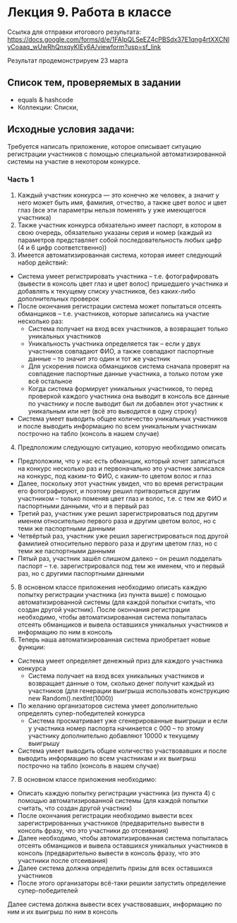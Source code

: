 # Лекция 9. Работа в классе

Ссылка для отправки итогового результата: https://docs.google.com/forms/d/e/1FAIpQLSeEZ4cPBSdx37E1qng4rtXXCNlyCoaaq_wUwRhQnxqyKIEy6A/viewform?usp=sf_link

Результат продемонстрируем 23 марта

## Список тем, проверяемых в задании

- equals & hashcode
- Коллекции: Списки, 

## Исходные условия задачи:
Требуется написать приложение, которое описывает ситуацию регистрации участников с помощью специальной автоматизированной системы на участие в некотором конкурсе.

### Часть 1

1. Каждый участник конкурса — это конечно же человек, а значит у него может быть имя, фамилия, отчество, а также цвет волос и цвет глаз (все эти параметры нельзя поменять у уже имеющегося участника)
2. Также участник конкурса обязательно имеет паспорт, в котором в свою очередь, обязательно указаны серия и номер (каждый из параметров представляет собой последовательность любых цифр (4 и 6 цифр соответственно))
3. Имеется автоматизированная система, которая имеет следующий набор действий:
- Система умеет регистрировать участника – т.е. фотографировать (вывести в консоль цвет глаз и цвет волос) пришедшего участника и добавлять к текущему списку участников, без каких-либо дополнительных проверок
- После окончания регистрации система может попытаться отсеять обманщиков – т.е. участников, которые записались на участие несколько раз:
    - Система получает на вход всех участников, а возвращает только уникальных участников
    - Уникальность участника определяется так – если у двух участников совпадают ФИО, а также совпадают паспортные данные – то значит это один и тот же участник
    - Для ускорения поиска обманщиков система сначала проверят на совпадение паспортные данные участника, а только потом уже всё остальное
    - Когда система формирует уникальных участников, то перед проверкой каждого участника она выводит в консоль все данные по участнику и после выводит был ли добавлен этот участник к уникальным или нет (всё это выводится в одну строку)
- Система умеет выводить общее количество уникальных участников и после выводить информацию по всем уникальным участникам построчно на табло (консоль в нашем случае)
4. Предположим следующую ситуацию, которую необходимо описать
- Предположим, что у нас есть обманщик, который хочет записаться на конкурс несколько раз и первоначально это участник записался на конкурс, под каким-то ФИО, с каким-то цветом волос и глаз
- Далее, поскольку этот участник увидел, что во время регистрации его фотографируют, и поэтому решил притвориться другим участником – только поменяв цвет глаз и волос, т.е. с тем же ФИО и паспортными данными, что и в первый раз
- Третий раз, участник уже решил зарегистрироваться под другим именем относительно первого раза и другим цветом волос, но с теми же паспортными данными
- Четвёртый раз, участник уже решил зарегистрироваться под другой фамилией относительно первого раза и другим цветом глаз, но с теми же паспортными данными
- Пятый раз, участник зашёл слишком далеко – он решил подделать паспорт – т.е. зарегистрировался под тем же именем, что и первый раз, но с другими паспортными данными
5.  В основном классе приложения необходимо описать каждую попытку регистрации участника (из пункта выше) с помощью автоматизированной системы (для каждой попытки считать, что создан другой участник). После окончания регистрации необходимо, чтобы автоматизированная система попыталась отсеять обманщиков и вывела оставшихся уникальных участников и информацию по ним в консоль
6. Теперь наша автоматизированная система приобретает новые функции:
- Система умеет определяет денежный приз для каждого участника конкурса
    - Система получает на вход всех уникальных участников и возвращает данные о том, сколько денег получит каждый из участников (для генерации выигрыша использовать конструкцию new Random().nextInt(1000))
- По желанию организаторов система умеет дополнительно определять супер-победителей конкурса
    - Система просматривает уже сгенерированные выигрыши и если у участника номер паспорта начинается с 000 – то этому участнику дополнительно добавляют 10000 к текущему выигрышу
- Система умеет выводить общее количество участвовавших и после выводить информацию по всем участникам и их выигрыш построчно на табло (консоль в нашем случае)
7. В основном классе приложения необходимо:
- Описать каждую попытку регистрации участника (из пункта 4) с помощью автоматизированной системы (для каждой попытки считать, что создан другой участник)
- После окончания регистрации необходимо вывести всех зарегистрированных участников (предварительно вывести в консоль фразу, что это участники до отсеивания)
- Далее необходимо, чтобы автоматизированная система попыталась отсеять обманщиков и вывела оставшихся уникальных участников в консоль (предварительно вывести в консоль фразу, что это участники после отсеивания)
- Далее система должна определить призы для всех оставшихся участников
- После этого организаторы всё-таки решили запустить определение супер-победителей

Далее система должна вывести всех участвовавших, информацию по ним и их выигрыш по ним в консоль
